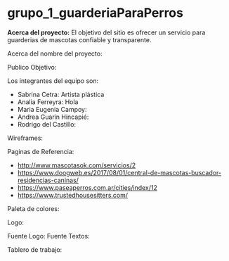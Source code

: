 # grupo_1_guarderiaParaPerros

**Acerca del proyecto:** El objetivo del sitio es ofrecer un servicio para guarderias de mascotas confiable y transparente.

Acerca del nombre del proyecto: 

Publico Objetivo:

Los integrantes del equipo son:
  - Sabrina Cetra: Artista plástica
  - Analia Ferreyra: Hola
  - Maria Eugenia Campoy:
  - Andrea Guarín Hincapié:
  - Rodrigo del Castillo:

Wireframes:

Paginas de Referencia:

- http://www.mascotasok.com/servicios/2
- https://www.doogweb.es/2017/08/01/central-de-mascotas-buscador-residencias-caninas/
- https://www.paseaperros.com.ar/cities/index/12
- https://www.trustedhousesitters.com/

Paleta de colores:

Logo:

Fuente Logo:
Fuente Textos:

Tablero de trabajo:
